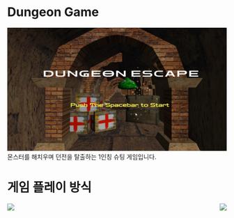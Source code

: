 # Dungeon Game
![메인화면](./images/main.jpg)
몬스터를 해치우며 던전을 탈출하는 1인칭 슈팅 게임입니다.

# 게임 플레이 방식
<img src = 'https://github.com/LeeHayoung0807/Dungeon-Game/assets/73875317/9f256907-679d-4413-b9e4-4540fe77d7b3' align = 'left'>
<img src = 'https://github.com/LeeHayoung0807/Dungeon-Game/assets/73875317/7ef2aeac-847c-4fcb-bd36-5878a3ca081c' align = 'right'>
